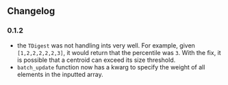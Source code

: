 ## Changelog

### 0.1.2

 - the `TDigest` was not handling ints very well. For example, given `[1,2,2,2,2,2,3]`, it would return that the percentile was `3`. With the fix, it is possible that a centroid can exceed its size threshold.
 - `batch_update` function now has a kwarg to specify the weight of all elements in the inputted array.
